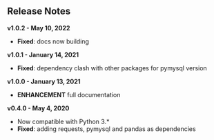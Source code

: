 
## Release Notes

**v1.0.2 - May 10, 2022**

* **Fixed**: docs now building 

**v1.0.1 - January 14, 2021**

* **Fixed**: dependency clash with other packages for pymysql version

**v1.0.0 - January 13, 2021**

* **ENHANCEMENT** full documentation

**v0.4.0 - May 4, 2020**

* Now compatible with Python 3.*
* **Fixed**: adding requests, pymysql and pandas as dependencies
